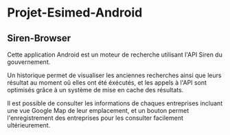 # Projet-Esimed-Android

## Siren-Browser

Cette application Android est un moteur de recherche utilisant l'API Siren du gouvernement.

Un historique permet de visualiser les anciennes recherches ainsi que leurs résultat au moment oû elles ont été éxécutés, et les appels à l'API sont optimisés grâce à un système de mise en cache des résultats.

Il est possible de consulter les informations de chaques entreprises incluant une vue Google Map de leur emplacement, et un bouton permet l'enregistrement des entreprises pour les consulter facilement ultérieurement.

